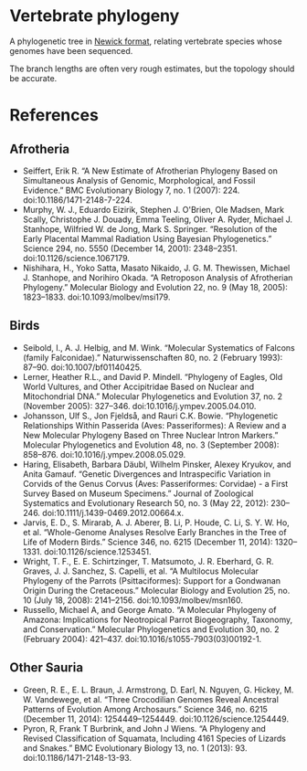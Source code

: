 # Vertebrate phylogeny
A phylogenetic tree in [Newick format](http://evolution.genetics.washington.edu/phylip/newick_doc.html), relating vertebrate species whose genomes have been sequenced.

The branch lengths are often very rough estimates, but the topology should be accurate.
# References
## Afrotheria
- Seiffert, Erik R. “A New Estimate of Afrotherian Phylogeny Based on Simultaneous Analysis of Genomic, Morphological, and Fossil Evidence.” BMC Evolutionary Biology 7, no. 1 (2007): 224. doi:10.1186/1471-2148-7-224.
- Murphy, W. J., Eduardo Eizirik, Stephen J. O'Brien, Ole Madsen, Mark Scally, Christophe J. Douady, Emma Teeling, Oliver A. Ryder, Michael J. Stanhope, Wilfried W. de Jong, Mark S. Springer. “Resolution of the Early Placental Mammal Radiation Using Bayesian Phylogenetics.” Science 294, no. 5550 (December 14, 2001): 2348–2351. doi:10.1126/science.1067179.
- Nishihara, H.,  Yoko Satta, Masato Nikaido, J. G. M. Thewissen, Michael J. Stanhope, and Norihiro Okada. “A Retroposon Analysis of Afrotherian Phylogeny.” Molecular Biology and Evolution 22, no. 9 (May 18, 2005): 1823–1833. doi:10.1093/molbev/msi179.

## Birds
- Seibold, I., A. J. Helbig, and M. Wink. “Molecular Systematics of Falcons (family Falconidae).” Naturwissenschaften 80, no. 2 (February 1993): 87–90. doi:10.1007/bf01140425.
- Lerner, Heather R.L., and David P. Mindell. “Phylogeny of Eagles, Old World Vultures, and Other Accipitridae Based on Nuclear and Mitochondrial DNA.” Molecular Phylogenetics and Evolution 37, no. 2 (November 2005): 327–346. doi:10.1016/j.ympev.2005.04.010.
- Johansson, Ulf S., Jon Fjeldså, and Rauri C.K. Bowie. “Phylogenetic Relationships Within Passerida (Aves: Passeriformes): A Review and a New Molecular Phylogeny Based on Three Nuclear Intron Markers.” Molecular Phylogenetics and Evolution 48, no. 3 (September 2008): 858–876. doi:10.1016/j.ympev.2008.05.029.
- Haring, Elisabeth, Barbara Däubl, Wilhelm Pinsker, Alexey Kryukov, and Anita Gamauf. “Genetic Divergences and Intraspecific Variation in Corvids of the Genus Corvus (Aves: Passeriformes: Corvidae) - a First Survey Based on Museum Specimens.” Journal of Zoological Systematics and Evolutionary Research 50, no. 3 (May 22, 2012): 230–246. doi:10.1111/j.1439-0469.2012.00664.x.
- Jarvis, E. D., S. Mirarab, A. J. Aberer, B. Li, P. Houde, C. Li, S. Y. W. Ho, et al. “Whole-Genome Analyses Resolve Early Branches in the Tree of Life of Modern Birds.” Science 346, no. 6215 (December 11, 2014): 1320–1331. doi:10.1126/science.1253451.
- Wright, T. F., E. E. Schirtzinger, T. Matsumoto, J. R. Eberhard, G. R. Graves, J. J. Sanchez, S. Capelli, et al. “A Multilocus Molecular Phylogeny of the Parrots (Psittaciformes): Support for a Gondwanan Origin During the Cretaceous.” Molecular Biology and Evolution 25, no. 10 (July 18, 2008): 2141–2156. doi:10.1093/molbev/msn160.
- Russello, Michael A, and George Amato. “A Molecular Phylogeny of Amazona: Implications for Neotropical Parrot Biogeography, Taxonomy, and Conservation.” Molecular Phylogenetics and Evolution 30, no. 2 (February 2004): 421–437. doi:10.1016/s1055-7903(03)00192-1.

## Other Sauria
- Green, R. E., E. L. Braun, J. Armstrong, D. Earl, N. Nguyen, G. Hickey, M. W. Vandewege, et al. “Three Crocodilian Genomes Reveal Ancestral Patterns of Evolution Among Archosaurs.” Science 346, no. 6215 (December 11, 2014): 1254449–1254449. doi:10.1126/science.1254449.
- Pyron, R, Frank T Burbrink, and John J Wiens. “A Phylogeny and Revised Classification of Squamata, Including 4161 Species of Lizards and Snakes.” BMC Evolutionary Biology 13, no. 1 (2013): 93. doi:10.1186/1471-2148-13-93.
